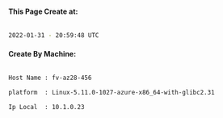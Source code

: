 
   
#### This Page Create at:

```bash

2022-01-31 - 20:59:48 UTC

```

#### Create By Machine:

```bash

Host Name : fv-az28-456

platform  : Linux-5.11.0-1027-azure-x86_64-with-glibc2.31

Ip Local  : 10.1.0.23

```


